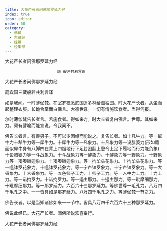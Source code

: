 ```yaml
---
title: 大花严长者问佛那罗延力经
index: true
icon: editor
order: 50
category:
  - 佛藏
  - 大藏经
  - 经藏
  - 经集部
---
```


  大花严长者问佛那罗延力经  

                        　　唐 般若共利言译  

大花严长者问佛那罗延力经  

罽宾国三藏般若共利言译  

如是我闻。一时薄伽梵。在室罗筏悉底国逝多林给孤独园。时大花严长者。从坐而起整理衣服。长跪合掌而白佛言。大德世尊。一切有情施饮食者。当得何报。  

尔时薄伽梵告长者言。若施食者。得如来力。时大长者复白佛言。世尊。其如来力。颇有譬喻而能宣说。令我闻不。  

佛告长者言。有善男子。不可以少因缘而能说之。复告长者。如十凡牛力。等一犎牛力十犎牛力等一犀牛力。十犀牛力等一凡象力。十凡象力等一设腊婆力(形如麚面似犀牛身有八脚四在背上四踞地行下足若困翻上憩令上足下履地而行力能负象)十设腊婆力等一斗战象力。十斗战象力等一醉象力。十醉象力等一野象力。十野象力等一羯嚟耨迦象力。十羯嚟耨迦象力。等一拘牟头花象力。十拘牟头花象力。等一嗢钵罗花象力。十嗢钵罗花象力。等一宁卢钵罗象力。十宁卢钵罗象力。等一大香象力。十大香象力。等一五色师子王力。十师子王力。等一人中力士力。十力士力。等一诺拘罗力。十诺拘罗力。等一遏主那力。十遏主那力。等一毗摩细那力。十毗摩细那力。等一那罗延力。六百六十三那罗延力。等佛世尊一毛孔力。八万四千毛孔之中。一一皆具如是那罗延力。八万四千毛孔之力。等薄伽梵一节之力。  

佛告长者。以是当知诸佛如来一一节中。皆具八万四千六百六十三种那罗延力。  

佛说此经已。大花严长者。闻佛所说欢喜奉行。  

大花严长者问佛那罗延力经  
